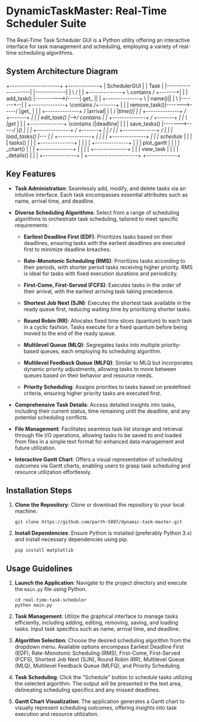 # DynamicTaskMaster: Real-Time Scheduler Suite

The Real-Time Task Scheduler GUI is a Python utility offering an interactive interface for task management and scheduling, employing a variety of real-time scheduling algorithms.

## System Architecture Diagram

+---------------------+            +-------------+
|   SchedulerGUI     |            |     Task    |
|--------------------|            |-------------|
|                     \          /               |
|   +--------------+   \ contains /    +-------+|
|   | add_task()   |---\------->/-----| get_  ||
|   +--------------+    \            | name()||
|                       \           |-------+--|
|   +--------------+     \contains /+-------+  |
|   | remove_task()|------->-----/ |get_   |  |
|   +--------------+     /         |arrival|  |
|                       /          |_time()|  |
|   +--------------+    /           +-------+  |
|   | edit_task()  |-->/ contains              |
|   +--------------+   /            +-------+  |
|                       \           |get_   |  |
|   +--------------+     \contains /|deadline|  |
|   | save_tasks() |------->-----/ |_()    |  |
|   +--------------+     /          +-------+  |
|                       /                      |
|   +--------------+   /                       |
|   | load_tasks() |---                        |
|   +--------------+                          |
|                                              |
|   +--------------+                          |
|   | schedule_    |                          |
|   |  tasks()     |                          |
|   +--------------+                          |
|                                              |
|   +--------------+                          |
|   | plot_gantt   |                          |
|   | _chart()     |                          |
|   +--------------+                          |
|                                              |
|   +--------------+                          |
|   | view_task    |                          |
|   | _details()   |                          |
|   +--------------+                          |
+---------------------+            +-------------+


## Key Features

- **Task Administration**: Seamlessly add, modify, and delete tasks via an intuitive interface. Each task encompasses essential attributes such as name, arrival time, and deadline.

- **Diverse Scheduling Algorithms**: Select from a range of scheduling algorithms to orchestrate task scheduling, tailored to meet specific requirements:
  - **Earliest Deadline First (EDF)**: Prioritizes tasks based on their deadlines, ensuring tasks with the earliest deadlines are executed first to minimize deadline breaches.
  
  - **Rate-Monotonic Scheduling (RMS)**: Prioritizes tasks according to their periods, with shorter period tasks receiving higher priority. RMS is ideal for tasks with fixed execution durations and periodicity.
  
  - **First-Come, First-Served (FCFS)**: Executes tasks in the order of their arrival, with the earliest arriving task taking precedence.
  
  - **Shortest Job Next (SJN)**: Executes the shortest task available in the ready queue first, reducing waiting time by prioritizing shorter tasks.
  
  - **Round Robin (RR)**: Allocates fixed time slices (quantum) to each task in a cyclic fashion. Tasks execute for a fixed quantum before being moved to the end of the ready queue.
  
  - **Multilevel Queue (MLQ)**: Segregates tasks into multiple priority-based queues, each employing its scheduling algorithm.
  
  - **Multilevel Feedback Queue (MLFQ)**: Similar to MLQ but incorporates dynamic priority adjustments, allowing tasks to move between queues based on their behavior and resource needs.
  
  - **Priority Scheduling**: Assigns priorities to tasks based on predefined criteria, ensuring higher priority tasks are executed first.
  

- **Comprehensive Task Details**: Access detailed insights into tasks, including their current status, time remaining until the deadline, and any potential scheduling conflicts.

- **File Management**: Facilitates seamless task list storage and retrieval through file I/O operations, allowing tasks to be saved to and loaded from files in a simple text format for enhanced data management and future utilization.

- **Interactive Gantt Chart**: Offers a visual representation of scheduling outcomes via Gantt charts, enabling users to grasp task scheduling and resource utilization effortlessly.

## Installation Steps

1. **Clone the Repository**: Clone or download the repository to your local machine.

   ```
   git clone https://github.com/parth-5097/dynamic-task-master.git
   ```

2. **Install Dependencies**: Ensure Python is installed (preferably Python 3.x) and install necessary dependencies using pip.

   ```
   pip install matplotlib
   ```

## Usage Guidelines

1. **Launch the Application**: Navigate to the project directory and execute the `main.py` file using Python.

   ```
   cd real-time-task-scheduler
   python main.py
   ```

2. **Task Management**: Utilize the graphical interface to manage tasks efficiently, including adding, editing, removing, saving, and loading tasks. Input task specifics such as name, arrival time, and deadline.

3. **Algorithm Selection**: Choose the desired scheduling algorithm from the dropdown menu. Available options encompass Earliest Deadline First (EDF), Rate-Monotonic Scheduling (RMS), First-Come, First-Served (FCFS), Shortest Job Next (SJN), Round Robin (RR), Multilevel Queue (MLQ), Multilevel Feedback Queue (MLFQ), and Priority Scheduling.

4. **Task Scheduling**: Click the "Schedule" button to schedule tasks utilizing the selected algorithm. The output will be presented in the text area, delineating scheduling specifics and any missed deadlines.

5. **Gantt Chart Visualization**: The application generates a Gantt chart to visually represent scheduling outcomes, offering insights into task execution and resource utilization.